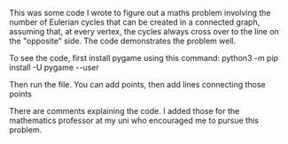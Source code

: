 This was some code I wrote to figure out a maths problem involving the number of Eulerian cycles that can be created in a connected graph, assuming that, at every vertex, the cycles always cross over to the line on the "opposite" side. The code demonstrates the problem well.

To see the code, first install pygame using this command:
python3 -m pip install -U pygame --user

Then run the file. You can add points, then add lines connecting those points

There are comments explaining the code. I added those for the mathematics professor at my uni who encouraged me to pursue this problem.
